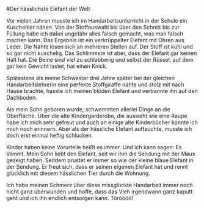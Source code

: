 #Der hässlichste Elefant der Welt

Vor vielen Jahren musste ich im Handarbeitsunterricht in der Schule ein Kuscheltier nähen. Von der Stoffauswahl bis über 
den Schnitt bis zur Füllung habe ich dabei ungefähr alles falsch gemacht, was man falsch machen kann. Das Ergebnis ist ein 
verkrüppelter Elefant mit Ohren aus Leder. Die Nähte lösen sich an mehreren Stellen auf. Der Stoff ist kühl und so gar 
nicht kuschelig. Das Schlimmste ist aber, dass der Elefant gar keinen Halt hat. Die Beine sind viel zu schlabberig und selbst 
der Rüssel, auf dem gar kein Gewicht lastet, hat einen Knick.

Spätestens als meine Schwester drei Jahre später bei der gleichen Handarbeitslehrerin eine perfekte Stoffgiraffe nähte und 
stolz mit nach Hause brachte, hasste ich meinen blöden Elefant und verbannte ihn auf den Dachboden.

Als mein Sohn geboren wurde, schwemmten allerlei Dinge an die Oberfläche. Über die alte Kindergarderobe, die aussieht wie 
eine Raupe habe ich mich sehr gefreut und auch an einige alte Kinderbücher konnte ich mich noch erinnern. Aber als der 
hässliche Elefant auftauchte, musste ich doch erst einmal heftig schlucken.

Kinder haben keine Vorurteile heißt es immer. Und ich kann sagen: Es stimmt. Mein Sohn liebt den Elefant, seit wir ihm die 
Sendung mit der Maus gezeigt haben. Seitdem prustet er immer so wie der kleine blaue Elefant in der Sendung. Er freut sich, 
dass er seinen eigenen Elefant hat und rennt glücklich mit diesem hässlichen Tier durch die Wohnung.

Ich habe meinen Schmerz über diese missglückte Handarbeit immer noch nicht ganz überwunden und hoffe, dass das Vieh irgendwann 
ganz kaputt geht und ich ihn endlich entsorgen kann. Töröööö!

